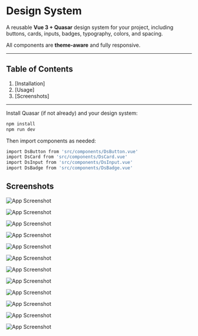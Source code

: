
# Design System

A reusable **Vue 3 + Quasar** design system for your project, including buttons, cards, inputs, badges, typography, colors, and spacing.  

All components are **theme-aware** and fully responsive.

---

## Table of Contents
1. [Installation]
2. [Usage] 
3. [Screenshots]



---


Install Quasar (if not already) and your design system:

```bash
npm install
npm run dev
```
Then import components as needed:
```bash
import DsButton from 'src/components/DsButton.vue'
import DsCard from 'src/components/DsCard.vue'
import DsInput from 'src/components/DsInput.vue'
import DsBadge from 'src/components/DsBadge.vue'
```
## Screenshots

![App Screenshot](https://raw.githubusercontent.com/Josipa210/design-system/refs/heads/master/public/Screenshot_1.jpg)

![App Screenshot](https://raw.githubusercontent.com/Josipa210/design-system/refs/heads/master/public/dsdark.jpg)

![App Screenshot](https://raw.githubusercontent.com/Josipa210/design-system/refs/heads/master/public/cards.jpg)

![App Screenshot](https://raw.githubusercontent.com/Josipa210/design-system/refs/heads/master/public/cardsdark.jpg)

![App Screenshot](https://raw.githubusercontent.com/Josipa210/design-system/refs/heads/master/public/inputs.jpg)

![App Screenshot](https://raw.githubusercontent.com/Josipa210/design-system/refs/heads/master/public/inputsdark.jpg)

![App Screenshot](https://raw.githubusercontent.com/Josipa210/design-system/refs/heads/master/public/badges.jpg)

![App Screenshot](https://raw.githubusercontent.com/Josipa210/design-system/refs/heads/master/public/badgesdark.jpg)

![App Screenshot](https://raw.githubusercontent.com/Josipa210/design-system/refs/heads/master/public/colors.jpg)

![App Screenshot](https://raw.githubusercontent.com/Josipa210/design-system/refs/heads/master/public/colorsdark.jpg)

![App Screenshot](https://raw.githubusercontent.com/Josipa210/design-system/refs/heads/master/public/spacing.jpg)

![App Screenshot](https://raw.githubusercontent.com/Josipa210/design-system/refs/heads/master/public/spacingdark.jpg)
